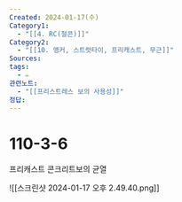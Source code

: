 ```yaml
---
Created: 2024-01-17(수)
Category1:
  - "[[4. RC(철콘)]]"
Category2:
  - "[[10. 앵커, 스트럿타이, 프리캐스트, 무근]]"
Sources: 
tags:
  - ✏️
관련노트:
  - "[[프리스트레스 보의 사용성]]"
정답:
---
```

# 110-3-6

프리캐스트 콘크리트보의 균열

![[스크린샷 2024-01-17 오후 2.49.40.png]]